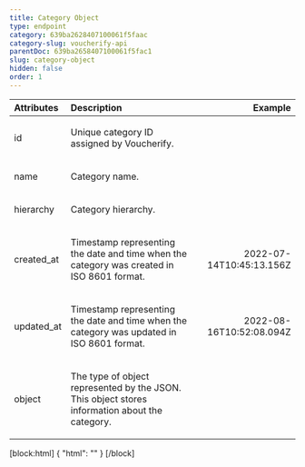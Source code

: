 ```yaml
---
title: Category Object
type: endpoint
category: 639ba2628407100061f5faac
category-slug: voucherify-api
parentDoc: 639ba2658407100061f5fac1
slug: category-object
hidden: false
order: 1
---
```


| Attributes |  Description  | Example |
|:-----|:--------|------:|
| id | <p>Unique category ID assigned by Voucherify.</p> |  |
| name | <p>Category name.</p> |  |
| hierarchy | <p>Category hierarchy.</p> |  |
| created_at | <p>Timestamp representing the date and time when the category was created in ISO 8601 format.</p> | <p>2022-07-14T10:45:13.156Z</p> |
| updated_at | <p>Timestamp representing the date and time when the category was updated in ISO 8601 format.</p> | <p>2022-08-16T10:52:08.094Z</p> |
| object | <p>The type of object represented by the JSON. This object stores information about the category.</p> |  |

[block:html]
{
  "html": "<style>\n[title=\"Toggle library\"] { \n  display: none; }\n.LanguagePicker-divider { \n  display: none; }\n.Playground-section3VTXuaYZivJK > .APISectionHeader3LN_-QIR0m7x {\n  display: none; }\n.LanguagePicker-languages1qVVo_v6AlP9 {\n  display: none; }\n.headline-container-article-info2GaOf2jMpV0r {\n  display: none; }\n.APISectionHeader3LN_-QIR0m7x {\n  display: none; }\n.APIResponseSchemaPicker-label3XMQ9E-slNcS {\n  display: none; }\n.PlaygroundC7DInM9NFvBg {\n  display: none; }\n.Modal-Header3VPrQs3MUWWd {\n  display: none; }\n.rm-ReferenceMain .rm-Article {\n  max-width: 2000px; }\n</style>"
}
[/block]